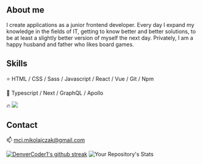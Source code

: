 ## About me
I create applications as a junior frontend developer. Every day I expand my knowledge in the fields of IT, getting to know better and better solutions, to be at least a slightly better version of myself the next day. Privately, I am a happy husband and father who likes board games.

## Skills

:star: HTML / CSS / Sass / Javascript / React / Vue / Git / Npm

:book: Typescript / Next / GraphQL / Apollo

:fire:  <img src="https://www.codewars.com/users/Szadziu/badges/small" />

## Contact
📫 mcj.mikolajczak@gmail.com 


[![DenverCoder1's github streak](https://github-readme-streak-stats.herokuapp.com/?user=szadziu&theme=blue-green)](https://github.com/szadziu)
![Your Repository's Stats](https://github-readme-stats.vercel.app/api/top-langs/?username=szadziu&theme=blue-green)


